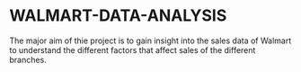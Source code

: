 # WALMART-DATA-ANALYSIS
The major aim of thie project is to gain insight into the sales data of Walmart to understand the different factors that affect sales of the different branches.
